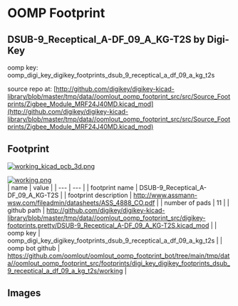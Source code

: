 # OOMP Footprint  
## DSUB-9_Receptical_A-DF_09_A_KG-T2S  by Digi-Key  
  
oomp key: oomp_digi_key_digikey_footprints_dsub_9_receptical_a_df_09_a_kg_t2s  
  
source repo at: [http://github.com/digikey/digikey-kicad-library/blob/master/tmp/data//oomlout_oomp_footprint_src/src/Source_Footprints/Zigbee_Module_MRF24J40MD.kicad_mod](http://github.com/digikey/digikey-kicad-library/blob/master/tmp/data//oomlout_oomp_footprint_src/src/Source_Footprints/Zigbee_Module_MRF24J40MD.kicad_mod)  
## Footprint  
  
[![working_kicad_pcb_3d.png](working_kicad_pcb_3d_600.png)](working_kicad_pcb_3d.png)  
  
[![working.png](working_600.png)](working.png)  
| name | value | 
| --- | --- | 
| footprint name | DSUB-9_Receptical_A-DF_09_A_KG-T2S | 
| footprint description | http://www.assmann-wsw.com/fileadmin/datasheets/ASS_4888_CO.pdf | 
| number of pads | 11 | 
| github path | http://github.com/digikey/digikey-kicad-library/blob/master/tmp/data//oomlout_oomp_footprint_src/digikey-footprints.pretty/DSUB-9_Receptical_A-DF_09_A_KG-T2S.kicad_mod | 
| oomp key | oomp_digi_key_digikey_footprints_dsub_9_receptical_a_df_09_a_kg_t2s | 
| oomp bot github | https://github.com/oomlout/oomlout_oomp_footprint_bot/tree/main/tmp/data//oomlout_oomp_footprint_src/footprints/digi_key_digikey_footprints_dsub_9_receptical_a_df_09_a_kg_t2s/working | 
## Images  
